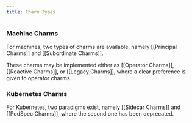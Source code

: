 ```yaml
---
title: Charm Types
---
```


### Machine Charms
For machines, two types of charms are available, namely [[Principal Charms]] and [[Subordinate Charms]]. 

These charms may be implemented either as [[Operator Charms]], [[Reactive Charms]], or [[Legacy Charms]], where a clear preference is given to operator charms.
### Kubernetes Charms
For Kubernetes, two paradigms exist, namely [[Sidecar Charms]] and [[PodSpec Charms]], where the second one has been deprecated.